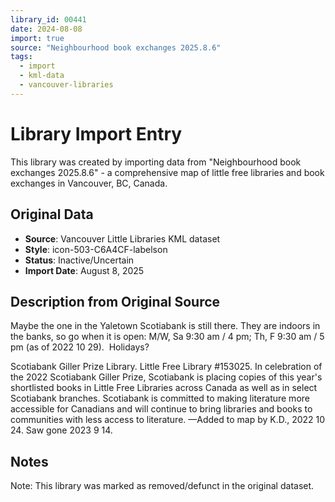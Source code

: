 ```yaml
---
library_id: 00441
date: 2024-08-08
import: true
source: "Neighbourhood book exchanges 2025.8.6"
tags:
  - import
  - kml-data
  - vancouver-libraries
---
```


# Library Import Entry

This library was created by importing data from "Neighbourhood book exchanges 2025.8.6" - a comprehensive map of little free libraries and book exchanges in Vancouver, BC, Canada.

## Original Data

- **Source**: Vancouver Little Libraries KML dataset
- **Style**: icon-503-C6A4CF-labelson
- **Status**: Inactive/Uncertain
- **Import Date**: August 8, 2025

## Description from Original Source

Maybe the one in the Yaletown Scotiabank is still there.
They are indoors in the banks, so go when it is open: 
M/W, Sa 9:30 am / 4 pm; Th, F 9:30 am / 5 pm
 (as of 2022 10 29).  Holidays?

Scotiabank Giller Prize Library. 
Little Free Library #153025. 
In celebration of the 2022 Scotiabank Giller Prize, Scotiabank is placing copies of this year's shortlisted books in Little Free Libraries across Canada as well as in select Scotiabank branches. Scotiabank is committed to making literature more accessible for Canadians and will continue to bring libraries and books to communities with less access to literature.
—Added to map by K.D., 2022 10 24.
Saw gone 2023 9 14.



## Notes

Note: This library was marked as removed/defunct in the original dataset.
